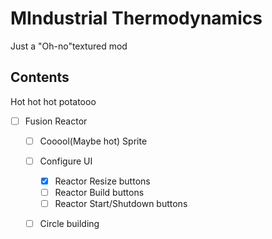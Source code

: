 # MIndustrial Thermodynamics
Just a "Oh-no"textured mod

## Contents
Hot hot hot potatooo

- [ ] Fusion Reactor
    - [ ] Cooool(Maybe hot) Sprite
    - [ ] Configure UI
        - [X] Reactor Resize buttons
        - [ ] Reactor Build buttons
        - [ ] Reactor Start/Shutdown buttons
    - [ ] Circle building
 
